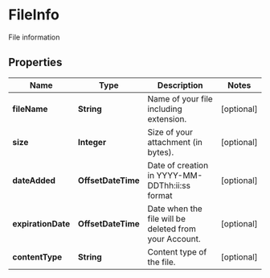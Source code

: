 

# FileInfo

File information

## Properties

Name | Type | Description | Notes
------------ | ------------- | ------------- | -------------
**fileName** | **String** | Name of your file including extension. |  [optional]
**size** | **Integer** | Size of your attachment (in bytes). |  [optional]
**dateAdded** | **OffsetDateTime** | Date of creation in YYYY-MM-DDThh:ii:ss format |  [optional]
**expirationDate** | **OffsetDateTime** | Date when the file will be deleted from your Account. |  [optional]
**contentType** | **String** | Content type of the file. |  [optional]



